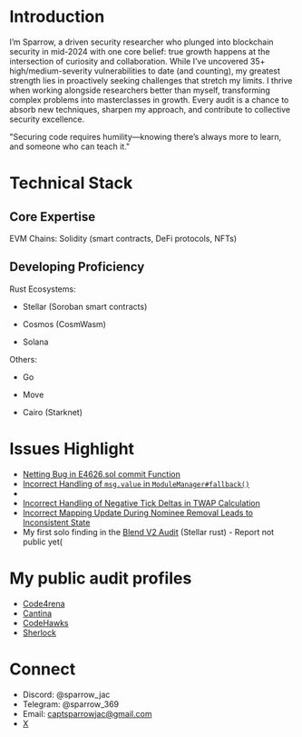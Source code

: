 # Introduction
I’m Sparrow, a driven security researcher who plunged into blockchain security in mid-2024 with one core belief: true growth happens at the intersection of curiosity and collaboration. While I’ve uncovered 35+ high/medium-severity vulnerabilities to date (and counting), my greatest strength lies in proactively seeking challenges that stretch my limits. I thrive when working alongside researchers better than myself, transforming complex problems into masterclasses in growth. Every audit is a chance to absorb new techniques, sharpen my approach, and contribute to collective security excellence.

"Securing code requires humility—knowing there’s always more to learn, and someone who can teach it."

# Technical Stack
## Core Expertise
EVM Chains: Solidity (smart contracts, DeFi protocols, NFTs)

## Developing Proficiency
Rust Ecosystems:

- Stellar (Soroban smart contracts)

- Cosmos (CosmWasm)

- Solana
  
Others:

- Go 

- Move 

- Cairo (Starknet)

# Issues Highlight
- [Netting Bug in E4626.sol commit Function](https://github.com/sherlock-audit/2025-04-burve-judging/issues/490)
- [Incorrect Handling of `msg.value` in `ModuleManager#fallback()`](https://codehawks.cyfrin.io/c/2024-07-biconomy/s/168)
- 
- [Incorrect Handling of Negative Tick Deltas in TWAP Calculation](https://github.com/code-423n4/2024-05-predy-findings/issues/90)
- [Incorrect Mapping Update During Nominee Removal Leads to Inconsistent State](https://github.com/code-423n4/2024-05-olas-findings/issues/74)
- My first solo finding in the [Blend V2 Audit](https://code4rena.com/audits/2025-02-blend-v2-audit-certora-formal-verification) (Stellar rust) - Report not public yet(

# My public audit profiles
- [Code4rena](https://code4rena.com/@Sparrow)
- [Cantina](https://cantina.xyz/u/Sparrow)
- [CodeHawks](https://profiles.cyfrin.io/u/sparrow)
- [Sherlock](https://audits.sherlock.xyz/watson/Sparrow_Jac)

# Connect
- Discord: @sparrow_jac
- Telegram: @sparrow_369
- Email: captsparrowjac@gmail.com
- [X](https://x.com/captsparrowjac)
